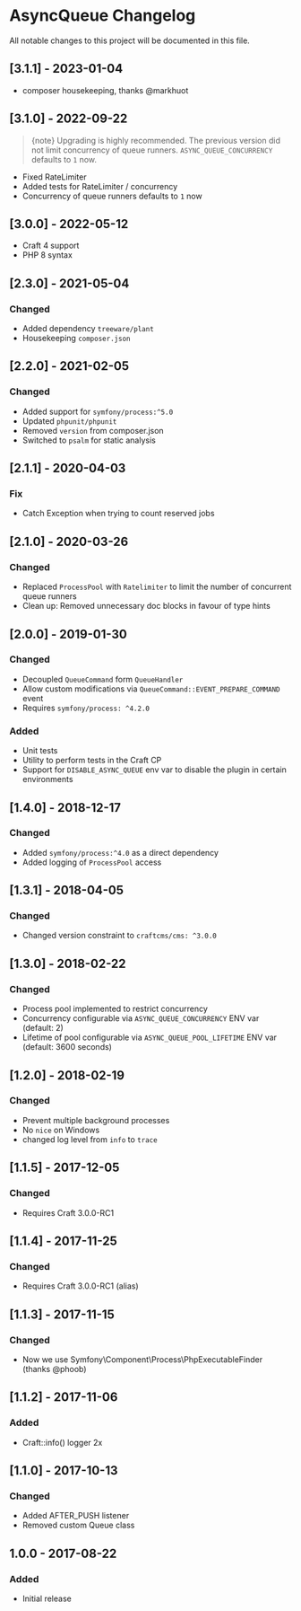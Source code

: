 # AsyncQueue Changelog

All notable changes to this project will be documented in this file.

## [3.1.1] - 2023-01-04

- composer housekeeping, thanks @markhuot

## [3.1.0] - 2022-09-22

> {note} Upgrading is highly recommended. The previous version did not limit concurrency of queue runners. `ASYNC_QUEUE_CONCURRENCY` defaults to `1` now. 

- Fixed RateLimiter
- Added tests for RateLimiter / concurrency
- Concurrency of queue runners defaults to `1` now 


## [3.0.0] - 2022-05-12
- Craft 4 support
- PHP 8 syntax

## [2.3.0] - 2021-05-04
### Changed
- Added dependency `treeware/plant` 
- Housekeeping `composer.json` 


## [2.2.0] - 2021-02-05
### Changed
- Added support for `symfony/process:^5.0` 
- Updated `phpunit/phpunit` 
- Removed `version` from composer.json 
- Switched to `psalm` for static analysis

## [2.1.1] - 2020-04-03
### Fix
- Catch Exception when trying to count reserved jobs

## [2.1.0] - 2020-03-26
### Changed
- Replaced  `ProcessPool` with `Ratelimiter` to limit the number of concurrent queue runners
- Clean up: Removed unnecessary doc blocks in favour of type hints

## [2.0.0] - 2019-01-30
### Changed
- Decoupled `QueueCommand` form `QueueHandler`
- Allow custom modifications via `QueueCommand::EVENT_PREPARE_COMMAND` event
- Requires `symfony/process: ^4.2.0`

### Added
- Unit tests
- Utility to perform tests in the Craft CP
- Support for `DISABLE_ASYNC_QUEUE` env var to disable the plugin in certain environments


## [1.4.0] - 2018-12-17

### Changed
- Added `symfony/process:^4.0` as a direct dependency
- Added logging of `ProcessPool` access

## [1.3.1] - 2018-04-05
### Changed
- Changed version constraint to `craftcms/cms: ^3.0.0`

## [1.3.0] - 2018-02-22
### Changed
- Process pool implemented to restrict concurrency
- Concurrency configurable via `ASYNC_QUEUE_CONCURRENCY` ENV var (default: 2)
- Lifetime of pool configurable via `ASYNC_QUEUE_POOL_LIFETIME` ENV var (default: 3600 seconds) 

## [1.2.0] - 2018-02-19
### Changed
- Prevent multiple background processes
- No `nice` on Windows
- changed log level from `info` to `trace` 

## [1.1.5] - 2017-12-05
### Changed
- Requires Craft 3.0.0-RC1

## [1.1.4] - 2017-11-25
### Changed
- Requires Craft 3.0.0-RC1 (alias)

## [1.1.3] - 2017-11-15
### Changed
- Now we use Symfony\Component\Process\PhpExecutableFinder (thanks @phoob)


## [1.1.2] - 2017-11-06
### Added
- Craft::info() logger 2x


## [1.1.0] - 2017-10-13
### Changed
- Added AFTER_PUSH listener
- Removed custom Queue class


## 1.0.0 - 2017-08-22
### Added
- Initial release
